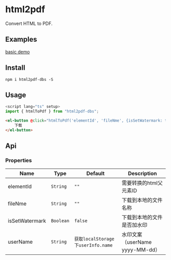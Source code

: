 # html2pdf
Convert HTML to PDF.

## Examples
[basic demo](http://weilao.github.io/vue-swiper/demo)

## Install
```
npm i html2pdf-dbs -S
```

## Usage

```js
<script lang="ts" setup>
import { htmlToPdf } from "html2pdf-dbs";
```

```html
<el-button @click="htmlToPdf('elementId', 'fileNme', {isSetWatermark: true, userName: '张三'})" type="primary">
    下载
</el-button>
```

## Api
### Properties
| Name                 | Type      | Default      | Description                                                        |
|----------------------|-----------|--------------|--------------------------------------------------------------------|
| elementId            | `String`  | `""` | 需要转换的html父元素ID       |
| fileNme              | `String`  | `""` | 下载到本地的文件名称          |
| isSetWatermark       | `Boolean` | `false` | 下载到本地的文件是否加水印  |
| userName             | `String`  | `获取localStorage下userInfo.name` | 水印文案（userName yyyy-MM-dd）|